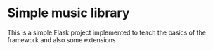 Simple music library
====================

This is a simple Flask project implemented to teach the basics of the framework and also some extensions